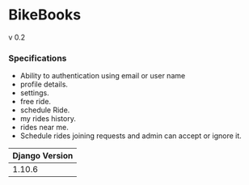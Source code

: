 # BikeBooks

v 0.2

### Specifications

* Ability to authentication using email or user name
* profile details.
* settings.
* free ride.
* schedule Ride.
* my rides history.
* rides near me.
* Schedule rides joining requests and admin can accept or ignore it.



| Django Version   |
|------------------|
|       1.10.6     |
